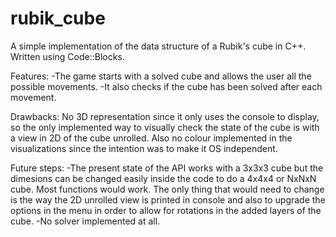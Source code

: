# rubik_cube
A simple implementation of the data structure of a Rubik's cube in C++. Written using Code::Blocks.

Features:
-The game starts with a solved cube and allows the user all the possible movements.
-It also checks if the cube has been solved after each movement.

Drawbacks: No 3D representation since it only uses the console to display, so the only implemented way to visually check the state of the cube is with a view in 2D of the cube unrolled. Also no colour implemented in the visualizations since the intention was to make it OS independent.

Future steps:
-The present state of the API works with a 3x3x3 cube but the dimesions can be changed easily inside the code to do a 4x4x4 or NxNxN cube. Most functions would work. The only thing that would need to change is the way the 2D unrolled view is printed in console and also to upgrade the options in the menu in order to allow for rotations in the added layers of the cube.
-No solver implemented at all.
